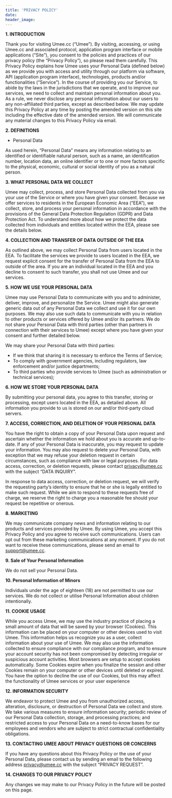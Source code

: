 ```yaml
---
title: 'PRIVACY POLICY'
date:
header_image:
---
```


**1. INTRODUCTION**

Thank you for visiting Umee.cc (“Umee”). By visiting, accessing, or using Umee.cc and 
associated protocol, application program interface or mobile applications (“Site”), you consent to
the policies and practices of our privacy policy (the “Privacy Policy”), so please read them 
carefully. This Privacy Policy explains how Umee uses your Personal Data (defined below) as 
we provide you with access and utility through our platform via software, API (application 
program interface), technologies, products and/or functionalities (“Service”). In the course of 
providing you our Service, to abide by the laws in the jurisdictions that we operate, and to 
improve our services, we need to collect and maintain personal information about you. As a rule,
we never disclose any personal information about our users to any non-affiliated third parties, 
except as described below. We may update this Privacy Policy at any time by posting the 
amended version on this site including the effective date of the amended version. We will 
communicate any material changes to this Privacy Policy via email.

**2. DEFINITIONS**

- Personal Data

As used herein, “Personal Data” means any information relating to an identified or identifiable 
natural person, such as a name, an identification number, location data, an online identifier or to 
one or more factors specific to the physical, economic, cultural or social identity of you as a 
natural person.

**3. WHAT PERSONAL DATA WE COLLECT**

Umee may collect, process, and store Personal Data collected from you via your use of the 
Service or where you have given your consent. 
Because we offer services to residents in the European Economic Area (“EEA”), we collect, 
store, and process your personal information in accordance with the provisions of the General 
Data Protection Regulation (GDPR) and Data Protection Act. To understand more about how 
we protect the data collected from individuals and entities located within the EEA, please see the
details below.

**4. COLLECTION AND TRANSFER OF DATA OUTSIDE OF THE EEA**

As outlined above, we may collect Personal Data from users located in the EEA. To facilitate the
services we provide to users located in the EEA, we request explicit consent for the transfer of 
Personal Data from the EEA to outside of the area. If you are an individual located in the EEA 
and you decline to consent to such transfer, you shall not use Umee and our services.

**5. HOW WE USE YOUR PERSONAL DATA**

Umee may use Personal Data to communicate with you and to administer, deliver, improve, and 
personalize the Service. Umee might also generate generic data out of any Personal Data we 
collect and use it for our own purposes. We may also use such data to communicate with you in 
relation to other products or services offered by Umee and/or its partners. We do not share your 
Personal Data with third parties (other than partners in connection with their services to Umee) 
except where you have given your consent and further detailed below.

We may share your Personal Data with third parties:

- If we think that sharing it is necessary to enforce the Terms of Service;
- To comply with government agencies, including regulators, law enforcement and/or justice 
departments;
- To third parties who provide services to Umee (such as administration or technical services);

**6. HOW WE STORE YOUR PERSONAL DATA**

By submitting your personal data, you agree to this transfer, storing or processing, except users 
located in the EEA, as detailed above. All information you provide to us is stored on our and/or 
third-party cloud servers.

**7. ACCESS, CORRECTION, AND DELETION OF YOUR PERSONAL DATA**

You have the right to obtain a copy of your Personal Data upon request and ascertain whether the
information we hold about you is accurate and up-to-date. If any of your Personal Data is 
inaccurate, you may request to update your information. You may also request to delete your 
Personal Data, with exception that we may refuse your deletion request in certain circumstances, 
such as compliance with law or legal purposes. For data access, correction, or deletion requests, 
please contact privacy@umee.cc with the subject “DATA INQUIRY”.

In response to data access, correction, or deletion request, we will verify the requesting party’s 
identity to ensure that he or she is legally entitled to make such request. While we aim to respond
to these requests free of charge, we reserve the right to charge you a reasonable fee should your 
request be repetitive or onerous.

**8. MARKETING**

We may communicate company news and information relating to our products and services 
provided by Umee. By using Umee, you accept this Privacy Policy and you agree to receive such
communications.
Users can opt out from these marketing communications at any moment. If you do not want to 
receive these communications, please send an email to support@umee.cc.

**9. Sale of Your Personal Information**

We do not sell your Personal Data.

**10. Personal Information of Minors**

Individuals under the age of eighteen (18) are not permitted to use our services. We do not collect or utilise Personal Information about children intentionally.

**11. COOKIE USAGE**

While you access Umee, we may use the industry practice of placing a small amount of data that 
will be saved by your browser (Cookies). This information can be placed on your computer or 
other devices used to visit Umee. This information helps us recognize you as a user, collect 
information about your use of Umee. We may also use the information collected to ensure 
compliance with our compliance program, and to ensure your account security has not been 
compromised by detecting irregular or suspicious account activities.
Most browsers are setup to accept cookies automatically. Some Cookies expire when you 
finalize the session and other Cookies remain on your computer or other devices until deleted or 
expired. You have the option to decline the use of our Cookies, but this may affect the 
functionality of Umee services or your user experience

**12. INFORMATION SECURITY**

We endeavor to protect Umee and you from unauthorized access, alteration, disclosure, or 
destruction of Personal Data we collect and store. We take various measures to ensure 
information security; periodic review of our Personal Data collection, storage, and processing 
practices; and restricted access to your Personal Data on a need-to-know bases for our employees
and vendors who are subject to strict contractual confidentiality obligations.

**13. CONTACTING UMEE ABOUT PRIVACY QUESTIONS OR CONCERNS**

If you have any questions about this Privacy Policy or the use of your Personal Data, please 
contact us by sending an email to the following address privacy@umee.cc with the subject 
“PRIVACY REQUEST”.

**14. CHANGES TO OUR PRIVACY POLICY**

Any changes we may make to our Privacy Policy in the future will be posted on this page.
